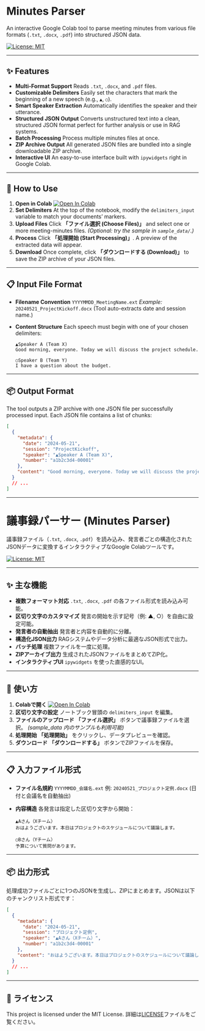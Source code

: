 # Minutes Parser

An interactive Google Colab tool to parse meeting minutes from various file formats (`.txt`, `.docx`, `.pdf`) into structured JSON data.

[![License: MIT](https://img.shields.io/badge/License-MIT-yellow.svg)](https://opensource.org/licenses/MIT)

---

## ✨ Features

* **Multi-Format Support**
  Reads `.txt`, `.docx`, and `.pdf` files.
* **Customizable Delimiters**
  Easily set the characters that mark the beginning of a new speech (e.g., `▲`, `○`).
* **Smart Speaker Extraction**
  Automatically identifies the speaker and their utterance.
* **Structured JSON Output**
  Converts unstructured text into a clean, structured JSON format perfect for further analysis or use in RAG systems.
* **Batch Processing**
  Process multiple minutes files at once.
* **ZIP Archive Output**
  All generated JSON files are bundled into a single downloadable ZIP archive.
* **Interactive UI**
  An easy-to-use interface built with `ipywidgets` right in Google Colab.

---

## 🚀 How to Use

1. **Open in Colab** <a href="https://colab.research.google.com/github/HosoyaYusaku/minutes-parser/blob/main/minutes_parser.ipynb" target="_blank"><img src="https://colab.research.google.com/assets/colab-badge.svg" alt="Open In Colab"/></a>
2. **Set Delimiters**
   At the top of the notebook, modify the `delimiters_input` variable to match your documents’ markers.
3. **Upload Files**
   Click **「ファイル選択 (Choose Files)」** and select one or more meeting-minutes files.
   *(Optional: try the sample in `sample_data/`.)*
4. **Process**
   Click **「処理開始 (Start Processing)」**. A preview of the extracted data will appear.
5. **Download**
   Once complete, click **「ダウンロードする (Download)」** to save the ZIP archive of your JSON files.

---

## 📋 Input File Format

* **Filename Convention**
  `YYYYMMDD_MeetingName.ext`
  *Example:* `20240521_ProjectKickoff.docx`
  (Tool auto-extracts date and session name.)
* **Content Structure**
  Each speech must begin with one of your chosen delimiters:

  ```text
  ▲Speaker A (Team X)
  Good morning, everyone. Today we will discuss the project schedule.

  ○Speaker B (Team Y)
  I have a question about the budget.
  ```

---

## 📦 Output Format

The tool outputs a ZIP archive with one JSON file per successfully processed input. Each JSON file contains a list of chunks:

```json
[
  {
    "metadata": {
      "date": "2024-05-21",
      "session": "ProjectKickoff",
      "speaker": "▲Speaker A (Team X)",
      "number": "a1b2c3d4-00001"
    },
    "content": "Good morning, everyone. Today we will discuss the project schedule."
  }
  // ...
]
```

---

# 議事録パーサー (Minutes Parser)

議事録ファイル（`.txt`, `.docx`, `.pdf`）を読み込み、発言者ごとの構造化されたJSONデータに変換するインタラクティブなGoogle Colabツールです。

[![License: MIT](https://img.shields.io/badge/License-MIT-yellow.svg)](https://opensource.org/licenses/MIT)

---

## ✨ 主な機能

* **複数フォーマット対応**
  `.txt`, `.docx`, `.pdf` の各ファイル形式を読み込み可能。
* **区切り文字のカスタマイズ**
  発言の開始を示す記号（例: ▲, ○）を自由に設定可能。
* **発言者の自動抽出**
  発言者と内容を自動的に分離。
* **構造化JSON出力**
  RAGシステムやデータ分析に最適なJSON形式で出力。
* **バッチ処理**
  複数ファイルを一度に処理。
* **ZIPアーカイブ出力**
  生成されたJSONファイルをまとめてZIP化。
* **インタラクティブUI**
  `ipywidgets` を使った直感的なUI。

---

## 🚀 使い方

1. **Colabで開く** <a href="https://colab.research.google.com/github/HosoyaYusaku/minutes-parser/blob/main/minutes_parser.ipynb" target="_blank"><img src="https://colab.research.google.com/assets/colab-badge.svg" alt="Open In Colab"/></a>
2. **区切り文字の設定**
   ノートブック冒頭の `delimiters_input` を編集。
3. **ファイルのアップロード**
   **「ファイル選択」** ボタンで議事録ファイルを選択。
   *(sample\_data 内のサンプルも利用可能)*
4. **処理開始**
   **「処理開始」** をクリックし、データプレビューを確認。
5. **ダウンロード**
   **「ダウンロードする」** ボタンでZIPファイルを保存。

---

## 📋 入力ファイル形式

* **ファイル名規約**
  `YYYYMMDD_会議名.ext`
  例: `20240521_プロジェクト定例.docx`
  (日付と会議名を自動抽出)
* **内容構造**
  各発言は指定した区切り文字から開始：

  ```text
  ▲Aさん（Xチーム）
  おはようございます。本日はプロジェクトのスケジュールについて議論します。

  ○Bさん（Yチーム）
  予算について質問があります。
  ```

---

## 📦 出力形式

処理成功ファイルごとに1つのJSONを生成し、ZIPにまとめます。JSONは以下のチャンクリスト形式です：

```json
[
  {
    "metadata": {
      "date": "2024-05-21",
      "session": "プロジェクト定例",
      "speaker": "▲Aさん（Xチーム）",
      "number": "a1b2c3d4-00001"
    },
    "content": "おはようございます。本日はプロジェクトのスケジュールについて議論します。"
  }
  // ...
]
```

---

## 📄 ライセンス

This project is licensed under the MIT License.
詳細は[LICENSE](LICENSE)ファイルをご覧ください。
